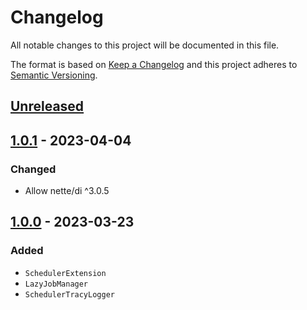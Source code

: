 # Changelog

All notable changes to this project will be documented in this file.

The format is based on [Keep a Changelog](http://keepachangelog.com/en/1.0.0/)
and this project adheres to [Semantic Versioning](http://semver.org/spec/v2.0.0.html).

## [Unreleased](https://github.com/orisai/nette-scheduler/compare/1.0.1...HEAD)

## [1.0.1](https://github.com/orisai/nette-scheduler/compare/1.0.0...1.0.1) - 2023-04-04

### Changed

- Allow nette/di ^3.0.5

## [1.0.0](https://github.com/orisai/nette-scheduler/releases/tag/1.0.0) - 2023-03-23

### Added

- `SchedulerExtension`
- `LazyJobManager`
- `SchedulerTracyLogger`
